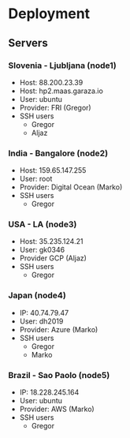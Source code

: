 # Deployment

## Servers
### Slovenia - Ljubljana (node1)
* Host: 88.200.23.39
* Host: hp2.maas.garaza.io
* User: ubuntu
* Provider: FRI (Gregor)
* SSH users
	* Gregor
	* Aljaz

### India - Bangalore (node2)
* Host: 159.65.147.255
* User: root
* Provider: Digital Ocean (Marko)
* SSH users
	* Gregor

### USA - LA (node3)
* Host: 35.235.124.21
* User: gk0346
* Provider GCP (Aljaz)
* SSH users
	* Gregor

### Japan (node4)
* IP: 40.74.79.47
* User: dh2019
* Provider: Azure (Marko)
* SSH users
	* Gregor
	* Marko

### Brazil - Sao Paolo (node5)
* IP: 18.228.245.164
* User: ubuntu
* Provider: AWS (Marko)
* SSH users
	* Gregor
